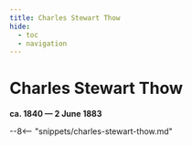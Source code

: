 ```yaml
---
title: Charles Stewart Thow
hide:
  - toc
  - navigation 
---
```


# Charles Stewart Thow

**ca. 1840 — 2 June 1883**

--8<-- "snippets/charles-stewart-thow.md"
